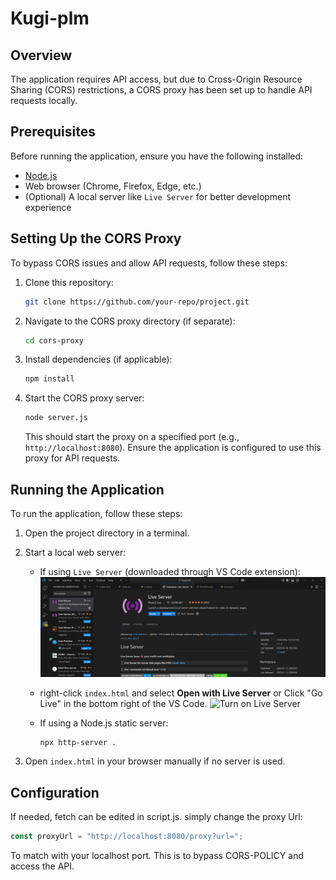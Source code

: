 # Kugi-plm

## Overview

The application requires API access, but due to Cross-Origin Resource Sharing (CORS) restrictions, a CORS proxy has been set up to handle API requests locally.

## Prerequisites

Before running the application, ensure you have the following installed:

- [Node.js](https://nodejs.org/)
- Web browser (Chrome, Firefox, Edge, etc.)
- (Optional) A local server like `Live Server` for better development experience

## Setting Up the CORS Proxy

To bypass CORS issues and allow API requests, follow these steps:

1. Clone this repository:

   ```sh
   git clone https://github.com/your-repo/project.git
   ```

2. Navigate to the CORS proxy directory (if separate):

   ```sh
   cd cors-proxy
   ```

3. Install dependencies (if applicable):

   ```sh
   npm install
   ```

4. Start the CORS proxy server:

   ```sh
   node server.js
   ```

   This should start the proxy on a specified port (e.g., `http://localhost:8080`). Ensure the application is configured to use this proxy for API requests.

## Running the Application

To run the application, follow these steps:

1. Open the project directory in a terminal.
2. Start a local web server:

   - If using `Live Server` (downloaded through VS Code extension):
     ![Live Server](assets/images/liveserver.png)

   - right-click `index.html` and select **Open with Live Server** or Click "Go Live" in the bottom right of the VS Code.
     ![Turn on Live Server](assets/images/liveserver2.png)
   - If using a Node.js static server:
     ```sh
     npx http-server .
     ```

3. Open `index.html` in your browser manually if no server is used.

## Configuration

If needed, fetch can be edited in script.js.
simply change the proxy Url:

```js
const proxyUrl = "http://localhost:8080/proxy?url=";
```

To match with your localhost port. This is to bypass CORS-POLICY and access the API.
